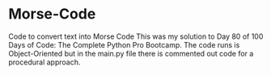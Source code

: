 # Morse-Code
Code to convert text into Morse Code
This was my solution to Day 80 of 100 Days of Code: The Complete Python Pro Bootcamp.
The code runs is Object-Oriented but in the main.py file there is commented out code for a procedural approach.
